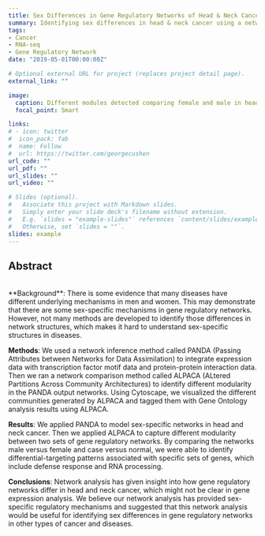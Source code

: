 ```yaml
---
title: Sex Differences in Gene Regulatory Networks of Head & Neck Cancer
summary: Identifying sex differences in head & neck cancer using a network-based approach
tags:
- Cancer
- RNA-seq
- Gene Regulatory Network
date: "2019-05-01T00:00:00Z"

# Optional external URL for project (replaces project detail page).
external_link: ""

image:
  caption: Different modules detected comparing female and male in head & neck cancer case networks
  focal_point: Smart

links:
# - icon: twitter
#  icon_pack: fab
#  name: Follow
#  url: https://twitter.com/georgecushen
url_code: ""
url_pdf: ""
url_slides: ""
url_video: ""

# Slides (optional).
#   Associate this project with Markdown slides.
#   Simply enter your slide deck's filename without extension.
#   E.g. `slides = "example-slides"` references `content/slides/example-slides.md`.
#   Otherwise, set `slides = ""`.
slides: example
---
```


## Abstract
</br>
**Background**: There is some evidence that many diseases have different underlying mechanisms in men and women. This may demonstrate that there are some sex-specific mechanisms in gene regulatory networks. However, not many methods are developed to identify those differences in network structures, which makes it hard to understand sex-specific structures in diseases.

**Methods**: We used a network inference method called PANDA (Passing Attributes between Networks for Data Assimilation) to integrate expression data with transcription factor motif data and protein-protein interaction data. Then we ran a network comparison method called ALPACA (ALtered Partitions Across Community Architectures) to identify different modularity in the PANDA output networks. Using Cytoscape, we visualized the different communities generated by ALPACA and tagged them with Gene Ontology analysis results using ALPACA.

**Results**: We applied PANDA to model sex-specific networks in head and neck cancer. Then we applied ALPACA to capture different modularity between two sets of gene regulatory networks. By comparing the networks male versus female and case versus normal, we were able to identify differential-targeting patterns associated with specific sets of genes, which include defense response and RNA processing.

**Conclusions**: Network analysis has given insight into how gene regulatory networks differ in head and neck cancer, which might not be clear in gene expression analysis. We believe our network analysis has provided sex-specific regulatory mechanisms and suggested that this network analysis would be useful for identifying sex differences in gene regulatory networks in other types of cancer and diseases.

